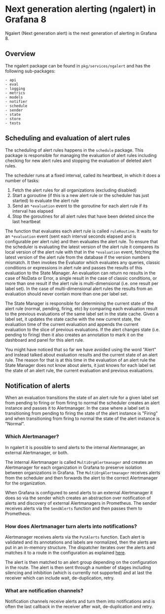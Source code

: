 # Next generation alerting (ngalert) in Grafana 8

Ngalert (Next generation alert) is the next generation of alerting in Grafana 8.

## Overview

The ngalert package can be found in `pkg/services/ngalert` and has the following sub-packages:

    - api
    - eval
    - logging
    - metrics
    - models
    - notifier
    - schedule
    - sender
    - state
    - store
    - tests

## Scheduling and evaluation of alert rules

The scheduling of alert rules happens in the `schedule` package. This package is responsible for managing the evaluation
of alert rules including checking for new alert rules and stopping the evaluation of deleted alert rules.

The scheduler runs at a fixed interval, called its heartbeat, in which it does a number of tasks:

1. Fetch the alert rules for all organizations (excluding disabled)
2. Start a goroutine (if this is a new alert rule or the scheduler has just started) to evaluate the alert rule
3. Send an `*evaluation` event to the goroutine for each alert rule if its interval has elapsed
4. Stop the goroutines for all alert rules that have been deleted since the last heartbeat

The function that evaluates each alert rule is called `ruleRoutine`. It waits for an `*evaluation` event (sent each
interval seconds elapsed and is configurable per alert rule) and then evaluates the alert rule. To ensure that the
scheduler is evaluating the latest version of the alert rule it compares its local version of the alert rule with that
in the `*evaluation` event, fetching the latest version of the alert rule from the database if the version numbers
mismatch. It then invokes the Evaluator which evaluates any queries, classic conditions or expressions in alert rule
and passes the results of this evaluation to the State Manager. An evaluation can return no results in the case of
NoData or Error, a single result in the case of classic conditions, or more than one result if the alert rule is
multi-dimensional (i.e. one result per label set). In the case of multi-dimensional alert rules the results from an
evaluation should never contain more than one per label set.

The State Manager is responsible for determining the current state of the alert rule (normal, pending, firing, etc) by
comparing each evaluation result to the previous evaluations of the same label set in the state cache. Given a label set,
it updates the state cache with the new current state, the evaluation time of the current evaluation and appends the
current evaluation to the slice of previous evaluations. If the alert changes state (i.e. pending to firing)
then it also creates an annotation to mark it on the dashboard and panel for this alert rule.

You might have noticed that so far we have avoided using the word "Alert" and instead talked about evaluation results
and the current state of an alert rule. The reason for that is at this time in the evaluation of an alert rule the
State Manager does not know about alerts, it just knows for each label set the state of an alert rule, the current
evaluation and previous evaluations.

## Notification of alerts

When an evaluation transitions the state of an alert rule for a given label set from pending to firing or from firing
to normal the scheduler creates an alert instance and passes it to Alertmanager. In the case where a label set is
transitioning from pending to firing the state of the alert instance is "Firing" and when transitioning from firing to
normal the state of the alert instance is "Normal".

### Which Alertmanager?

In ngalert it is possible to send alerts to the internal Alertmanager, an external Alertmanager, or both.

The internal Alertmanager is called `MultiOrgAlertmanager` and creates an Alertmanager for each organization in
Grafana to preserve isolation between organizations in Grafana. The `MultiOrgAlertmanager` receives alerts from the
scheduler and then forwards the alert to the correct Alertmanager for the organization.

When Grafana is configured to send alerts to an external Alertmanager it does so via the sender which creates an
abstraction over notification of alerts and discovery of external Alertmanagers in Prometheus. The sender receives
alerts via the `SendAlerts` function and then passes them to Prometheus.

### How does Alertmanager turn alerts into notifications?

Alertmanager receives alerts via the `PutAlerts` function. Each alert is validated and its annotations and labels are
normalized, then the alerts are put in an in-memory structure. The dispatcher iterates over the alerts and matches
it to a route in the configuration as explained [here](https://prometheus.io/docs/alerting/latest/configuration/#route).

The alert is then matched to an alert group depending on the configuration in the route. The alert is then sent through
a number of stages including silencing and inhibition (which is currently not supported) and at last the receiver which can include wait, de-duplication,
retry.

### What are notification channels?

Notification channels receive alerts and turn them into notifications and is often the last callback in the receiver
after wait, de-duplication and retry.
